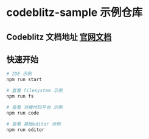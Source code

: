 # codeblitz-sample 示例仓库

## Codeblitz 文档地址 [官网文档](https://codeblitz.cloud.alipay.com/zh)

## 快速开始

```bash
# IDE 示例
npm run start

# 查看 filesystem 示例
npm run fs

# 查看 对接代码平台 示例
npm run code

# 查看 基础editor 示例
npm run editor
```